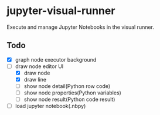 # jupyter-visual-runner
Execute and manage Jupyter Notebooks in the visual runner.

## Todo

- [x] graph node executor background
- [ ] draw node editor UI
  - [x] draw node
  - [x] draw line
  - [ ] show node detail(Python row code)
  - [ ] show node properties(Python variables)
  - [ ] show node result(Python code result)
- [ ] load jupyter notebook(.nbpy)
